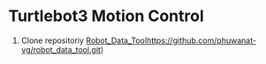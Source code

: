 # Turtlebot3 Motion Control
1. Clone repositoriy [Robot_Data_Tool](https://github.com/phuwanat-vg/robot_data_tool.git)https://github.com/phuwanat-vg/robot_data_tool.git)
